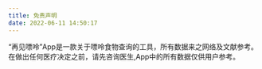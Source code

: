 ```yaml
---
title: 免责声明
date: 2022-06-11 14:50:17
---
```

“再见嘌呤”App是一款关于嘌呤食物查询的工具，所有数据来之网络及文献参考。在做出任何医疗决定之前，请先咨询医生,App中的所有数据仅供用户参考。